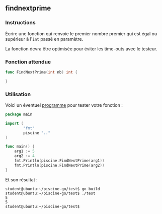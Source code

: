## findnextprime

### Instructions

Écrire une fonction qui renvoie le premier nombre premier qui est égal ou supérieur à l'`int` passé en paramètre.

La fonction devra être optimisée pour éviter les time-outs avec le testeur.

### Fonction attendue

```go
func FindNextPrime(int nb) int {

}
```

### Utilisation

Voici un éventuel [programme](TODO-LINK) pour tester votre fonction :

```go
package main

import (
        "fmt"
        piscine ".."
)

func main() {
	arg1 := 5
	arg2 := 4
	fmt.Println(piscine.FindNextPrime(arg1))
	fmt.Println(piscine.FindNextPrime(arg2))
}
```

Et son résultat :

```console
student@ubuntu:~/piscine-go/test$ go build
student@ubuntu:~/piscine-go/test$ ./test
5
5
student@ubuntu:~/piscine-go/test$
```
